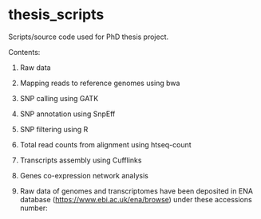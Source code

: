 # thesis_scripts
Scripts/source code used for PhD thesis project.

Contents:

1. Raw data
2. Mapping reads to reference genomes using bwa
3. SNP calling using GATK
4. SNP annotation using SnpEff
5. SNP filtering using R
6. Total read counts from alignment using htseq-count
7. Transcripts assembly using Cufflinks
8. Genes co-expression network analysis












1. Raw data of genomes and transcriptomes have been deposited in ENA database (https://www.ebi.ac.uk/ena/browse) under these accessions number:

